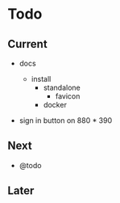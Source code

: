 # Todo

## Current

- docs
  - install
    - standalone
      - favicon
    - docker

- sign in button on 880 * 390

## Next

- @todo

## Later
